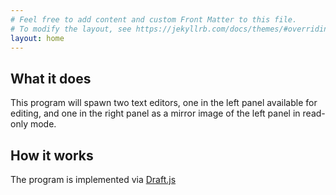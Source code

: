 ```yaml
---
# Feel free to add content and custom Front Matter to this file.
# To modify the layout, see https://jekyllrb.com/docs/themes/#overriding-theme-defaults
layout: home
---
```

## What it does
This program will spawn two text editors, one in the left panel available for editing, and one in the right panel as a mirror image of the left panel in read-only mode.

## How it works
The program is implemented via [Draft.js][draftjs]

[draftjs]: https://draftjs.org/
